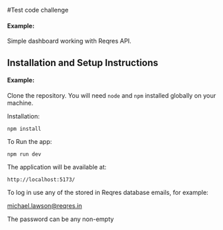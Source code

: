 #Test code challenge

#### Example:

Simple dashboard working with Reqres API.

## Installation and Setup Instructions

#### Example:

Clone the repository. You will need `node` and `npm` installed globally on your machine.

Installation:

`npm install`

To Run the app:

`npm run dev`

The application will be available at:

`http://localhost:5173/`

To log in use any of the stored in Reqres database emails, for example:

michael.lawson@reqres.in

The password can be any non-empty
